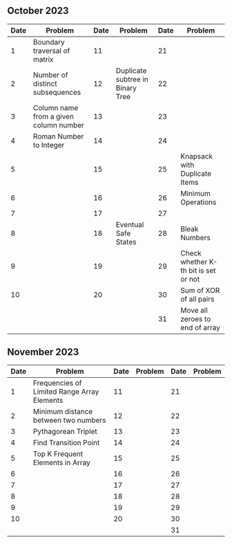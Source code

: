#

## October 2023

| Date | Problem                                | Date | Problem                          | Date | Problem                              |
| ---- | -------------------------------------- | ---- | -------------------------------- | ---- | ------------------------------------ |
| 1    | Boundary traversal of matrix           | 11   |                                  | 21   |                                      |
| 2    | Number of distinct subsequences        | 12   | Duplicate subtree in Binary Tree | 22   |                                      |
| 3    | Column name from a given column number | 13   |                                  | 23   |                                      |
| 4    | Roman Number to Integer                | 14   |                                  | 24   |                                      |
| 5    |                                        | 15   |                                  | 25   | Knapsack with Duplicate Items        |
| 6    |                                        | 16   |                                  | 26   | Minimum Operations                   |
| 7    |                                        | 17   |                                  | 27   |                                      |
| 8    |                                        | 18   | Eventual Safe States             | 28   | Bleak Numbers                        |
| 9    |                                        | 19   |                                  | 29   | Check whether K-th bit is set or not |
| 10   |                                        | 20   |                                  | 30   | Sum of XOR of all pairs              |
|      |                                        |      |                                  | 31   | Move all zeroes to end of array      |

## November 2023

| Date | Problem                                     | Date | Problem | Date | Problem |
| ---- | ------------------------------------------- | ---- | ------- | ---- | ------- |
| 1    | Frequencies of Limited Range Array Elements | 11   |         | 21   |         |
| 2    | Minimum distance between two numbers        | 12   |         | 22   |         |
| 3    | Pythagorean Triplet                         | 13   |         | 23   |         |
| 4    | Find Transition Point                       | 14   |         | 24   |         |
| 5    | Top K Frequent Elements in Array            | 15   |         | 25   |         |
| 6    |                                             | 16   |         | 26   |         |
| 7    |                                             | 17   |         | 27   |         |
| 8    |                                             | 18   |         | 28   |         |
| 9    |                                             | 19   |         | 29   |         |
| 10   |                                             | 20   |         | 30   |         |
|      |                                             |      |         | 31   |         |
